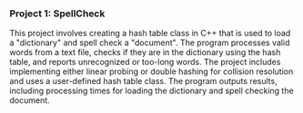 ### Project 1: SpellCheck

This project involves creating a hash table class in C++ that is used to load a "dictionary" and spell check a "document". The program processes valid words from a text file, checks if they are in the dictionary using the hash table, and reports unrecognized or too-long words. The project includes implementing either linear probing or double hashing for collision resolution and uses a user-defined hash table class. The program outputs results, including processing times for loading the dictionary and spell checking the document.
